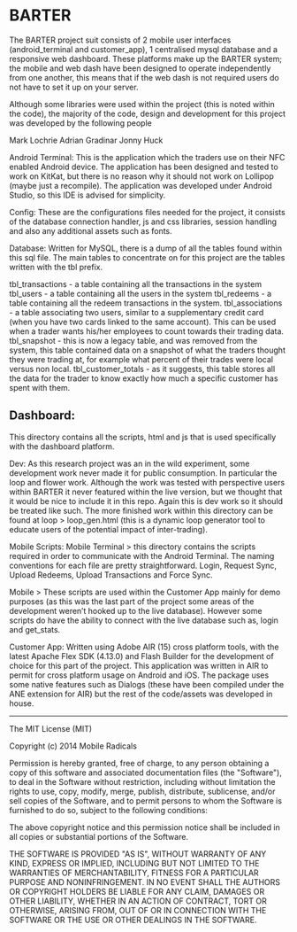 BARTER
======

The BARTER project suit consists of 2 mobile user interfaces (android_terminal and customer_app), 1 centralised mysql database and a responsive web dashboard. These platforms make up the BARTER system; the mobile and web dash have been designed to operate independently from one another, this means that if the web dash is not required users do not have to set it up on your server.

Although some libraries were used within the project (this is noted within the code), the majority of the code, design and development for this project was developed by the following people 

Mark Lochrie
Adrian Gradinar 
Jonny Huck 

Android Terminal:
This is the application which the traders use on their NFC enabled Android device. The application has been designed and tested to work on KitKat, but there is no reason why it should not work on Lollipop (maybe just a recompile). The application was developed under Android Studio, so this IDE is advised for simplicity.

Config:
These are the configurations files needed for the project, it consists of the database connection handler, js and css libraries, session handling and also any additional assets such as fonts. 

Database:
Written for MySQL, there is a dump of all the tables found within this sql file. The main tables to concentrate on for this project are the tables written with the tbl prefix. 

tbl_transactions - a table containing all the transactions in the system
tbl_users - a table containing all the users in the system
tbl_redeems - a table containing all the redeem transactions in the system.
tbl_associations - a table associating two users, similar to a supplementary credit card (when you have two cards linked to the same account). This can be used when a trader wants his/her employees to count towards their trading data.
tbl_snapshot - this is now a legacy table, and was removed from the system, this table contained data on a snapshot of what the traders thought they were trading at, for example what percent of their trades were local versus non local. 
tbl_customer_totals - as it suggests, this table stores all the data for the trader to know exactly how much a specific customer has spent with them.

<h2>Dashboard:</h2>
This directory contains all the scripts, html and js that is used specifically with the dashboard platform. 

Dev:
As this research project was an in the wild experiment, some development work never made it for public consumption. In particular the loop and flower work. Although the work was tested with perspective users within BARTER it never featured within the live version, but we thought that it would be nice to include it in this repo. Again this is dev work so it should be treated like such. The more finished work within this directory can be found at loop > loop_gen.html (this is a dynamic loop generator tool to educate users of the potential impact of inter-trading). 

Mobile Scripts:
Mobile Terminal > this directory contains the scripts required in order to communicate with the Android Terminal. The naming conventions for each file are pretty straightforward. Login, Request Sync, Upload Redeems, Upload Transactions and Force Sync.

Mobile > These scripts are used within the Customer App mainly for demo purposes (as this was the last part of the project some areas of the development weren’t hooked up to the live database). However some scripts do have the ability to connect with the live database such as, login and get_stats.

Customer App:
Written using Adobe AIR (15) cross platform tools, with the latest Apache Flex SDK (4.13.0) and Flash Builder for the development of choice for this part of the project. This application was written in AIR to permit for cross platform usage on Android and iOS. The package uses some native features such as Dialogs (these have been compiled under the ANE extension for AIR) but the rest of the code/assets was developed in house.  
	 
***

The MIT License (MIT)

Copyright (c) 2014 Mobile Radicals

Permission is hereby granted, free of charge, to any person obtaining a copy
of this software and associated documentation files (the "Software"), to deal
in the Software without restriction, including without limitation the rights
to use, copy, modify, merge, publish, distribute, sublicense, and/or sell
copies of the Software, and to permit persons to whom the Software is
furnished to do so, subject to the following conditions:

The above copyright notice and this permission notice shall be included in
all copies or substantial portions of the Software.

THE SOFTWARE IS PROVIDED "AS IS", WITHOUT WARRANTY OF ANY KIND, EXPRESS OR
IMPLIED, INCLUDING BUT NOT LIMITED TO THE WARRANTIES OF MERCHANTABILITY,
FITNESS FOR A PARTICULAR PURPOSE AND NONINFRINGEMENT. IN NO EVENT SHALL THE
AUTHORS OR COPYRIGHT HOLDERS BE LIABLE FOR ANY CLAIM, DAMAGES OR OTHER
LIABILITY, WHETHER IN AN ACTION OF CONTRACT, TORT OR OTHERWISE, ARISING FROM,
OUT OF OR IN CONNECTION WITH THE SOFTWARE OR THE USE OR OTHER DEALINGS IN
THE SOFTWARE.